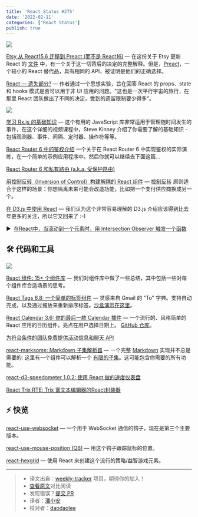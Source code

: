 ```yaml
---
title: 'React Status #275'
date: '2022-02-11'
categories: ['React Status']
publish: true
---
```


[![](https://res.cloudinary.com/cpress/image/upload/w_1280,e_sharpen:60/wyxfhwilowcknhdias4z.jpg)](https://react.statuscode.com/link/119533/web)

<!--以上是预览信息，图片一张或限制百字左右，前者优先-->
<!-- more -->

[Etsy 从 React15.6 迁移到 Preact (而不是 React16)](https://react.statuscode.com/link/119533/web "twitter.com") — 在这份关于 Etsy 更新 React 的 [文件](https://react.statuscode.com/link/119534/web) 中，有一个关于这一切背后的决定的完整解释。但是，[Preact](https://react.statuscode.com/link/119535/web)，一个较小的 React 替代品，具有相同的 API，被证明是他们的正确选择。

[React — 遗失部分?](https://react.statuscode.com/link/119536/web "acko.net") — 作者通过一个思想实验，旨在回答 React 的 props、state 和 hooks 模式是否可以用于非 UI 应用的问题。"这也是一次平行宇宙的旅行，在那里 React 团队做出了不同的决定，受到的遗留限制要少得多"。

[![](https://copm.s3.amazonaws.com/ae9d744f.jpg)](https://react.statuscode.com/link/119537/web)

[学习 Rx.js 的基础知识](https://react.statuscode.com/link/119537/web "frontendmasters.com") — 这个有用的 JavaScript 库非常适用于管理随时间发生的事件，在这个详细的视频课程中，Steve Kinney 介绍了你需要了解的基础知识 - 包括观测器、事件、间隔、定时器、操作符等等。

[React Router 6 中的鉴权介绍](https://react.statuscode.com/link/119538/web "www.robinwieruch.de") 一个关于在 React Router 6 中实现鉴权的实际演练，在一个简单的示例应用程序中。然后你就可以继续去下面这篇...

[React Router 6 和私有路由 (a.k.a. 受保护路由)](https://react.statuscode.com/link/119539/web)  

[用控制反转（Inversion of Control）构建解耦的 React 组件](https://react.statuscode.com/link/119540/web "t.co") — [控制反转](https://react.statuscode.com/link/119541/web) 原则适合于这样的场景：你想隔离未来可能会改造功能，比如把一个支付供应商换成另一个。

[在 D3.js 中使用 React](https://react.statuscode.com/link/119548/web "wattenberger.com") — 我们认为这个非常容易理解的 D3.js 介绍应该得到比去年更多的关注，所以它又回来了 :-)

▶  [在React中，当滚动到一个元素时，用 Intersection Observer 触发一个函数](https://react.statuscode.com/link/119549/web)  

## 🛠 代码和工具

[![](https://res.cloudinary.com/cpress/image/upload/w_1280,e_sharpen:60/m9altra8nw4cj21n8fno.jpg)](https://react.statuscode.com/link/119550/web)

[React 组件: 15+ 个组件库](https://react.statuscode.com/link/119550/web "stackdiary.com") — 我们对组件库中做了一些总结，其中包括一些对每个组件库合适场景的思考。

[React Tags 6.8: 一个简单的标签组件](https://react.statuscode.com/link/119551/web "github.com") — 灵感来自 Gmail 的 "To" 字典。支持自动完成，以及通过拖放来重新排序标签。[沙盒演示在这里](https://react.statuscode.com/link/119552/web)。

[React Calendar 3.6: 你的最后一款 Calendar 插件](https://react.statuscode.com/link/119553/web "projects.wojtekmaj.pl") — 一个流行的、风格简单的 React 应用的日历组件，亮点在用户选择日期上。 [GitHub 仓库](https://react.statuscode.com/link/119554/web)。

[为符合条件的团队免费提供活动信息和聊天 API](https://react.statuscode.com/link/119555/web "getstream.io")

[react-marksome: Markdown 子集解析器](https://react.statuscode.com/link/119556/web "github.com") — 一个完整 [Markdown](https://react.statuscode.com/link/119557/web) 实现并不总是需要的: 这里有一个组件可以解析一个 [有限的子集](https://react.statuscode.com/link/119558/web)。这可能包含你需要的所有功能。

[react-d3-speedometer 1.0.2: 使用 React 做的速度仪表盘](https://react.statuscode.com/link/119559/web)  

[React Trix RTE: Trix 富文本编辑器的React封装器](https://react.statuscode.com/link/119560/web)  

## ⚡️ 快览

[react-use-websocket](https://react.statuscode.com/link/119561/web) — 一个用于 WebSocket 通信的钩子，现在是第三个主要版本。

[react-use-mouse-position (QB)](https://react.statuscode.com/link/119562/web) — 用这个钩子跟踪鼠标的位置。

[react-hexgrid](https://react.statuscode.com/link/119563/web) — 使用 React 来创建这个流行的策略/益智游戏元素。 

---
> * 译文出自：[weekly-tracker](https://github.com/FEDarling/weekly-tracker) 项目，期待你的加入！
> * [查看原文](https://react.statuscode.com/issues/275)对比阅读
> * 发现错误？[提交 PR](https://github.com/FEDarling/weekly-tracker/blob/main/weeklys/react_status/275)
> * 译者：[潘小安](https://github.com/pan463859)
> * 校对者：[daodaolee](https://github.com/daodaolee)
